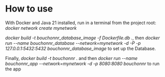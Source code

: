 # How to use
With Docker and Java 21 installed, run in a terminal from the project root:
*docker network create mynetwork*

*docker build -t bouchonnr_database_image -f Dockerfile.db .*, then
*docker run --name bouchonnr_database --network=mynetwork -d -P -p 127.0.0.1:5432:5432 bouchonnr_database_image* to set up the Database.

Finally, *docker build -t bouchonnr .* and then *docker run --name bouchonnr_app --network=mynetwork -d -p 8080:8080 bouchonnr* to run the app



